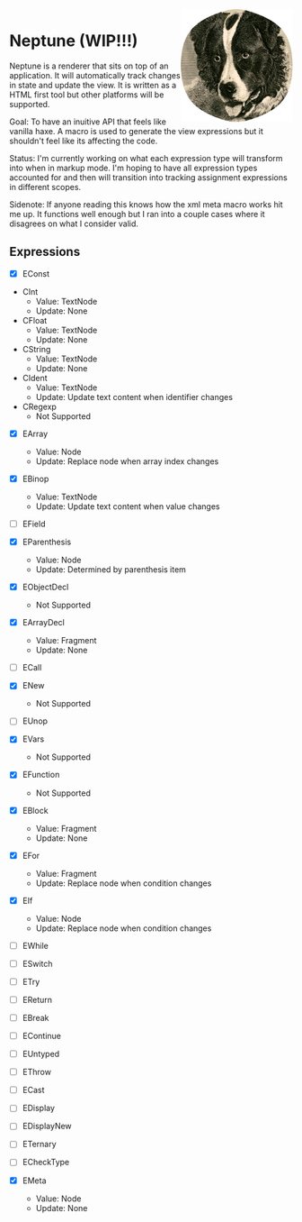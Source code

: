 <img src="./neptune.png" height="200"  align="right">

# Neptune (WIP!!!)

Neptune is a renderer that sits on top of an application. It will automatically track changes in state and update the view. It is written as a HTML first tool but other platforms will be supported.

Goal: To have an inuitive API that feels like vanilla haxe. A macro is used to generate the view expressions but it shouldn't feel like its affecting the code.

Status: I'm currently working on what each expression type will transform into when in markup mode. I'm hoping to have all expression types accounted for and then will transition into tracking assignment expressions in different scopes.

Sidenote: If anyone reading this knows how the xml meta macro works hit me up. It functions well enough but I ran into a couple cases where it disagrees on what I consider valid.

## Expressions

- [x] EConst
* CInt
  * Value: TextNode
  * Update: None
* CFloat
  * Value: TextNode
  * Update: None
* CString
  * Value: TextNode
  * Update: None
* CIdent
  * Value: TextNode
  * Update: Update text content when identifier changes
* CRegexp
  * Not Supported

- [x] EArray
  * Value: Node
  * Update: Replace node when array index changes

- [x] EBinop
  * Value: TextNode
  * Update: Update text content when value changes

- [ ] EField

- [x] EParenthesis
  * Value: Node
  * Update: Determined by parenthesis item

- [x] EObjectDecl
  * Not Supported

- [x] EArrayDecl
  * Value: Fragment
  * Update: None

- [ ] ECall

- [x] ENew
  * Not Supported

- [ ] EUnop

- [x] EVars
  * Not Supported

- [x] EFunction
  * Not Supported

- [x] EBlock
  * Value: Fragment
  * Update: None

- [x] EFor
  * Value: Fragment
  * Update: Replace node when condition changes

- [x] EIf
  * Value: Node
  * Update: Replace node when condition changes

- [ ] EWhile

- [ ] ESwitch

- [ ] ETry

- [ ] EReturn

- [ ] EBreak

- [ ] EContinue

- [ ] EUntyped

- [ ] EThrow

- [ ] ECast

- [ ] EDisplay

- [ ] EDisplayNew

- [ ] ETernary

- [ ] ECheckType

- [x] EMeta
  * Value: Node
  * Update: None
